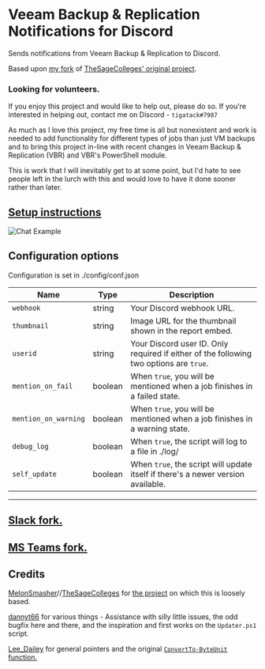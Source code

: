 # Veeam Backup & Replication Notifications for Discord
Sends notifications from Veeam Backup & Replication to Discord.

Based upon [my fork](https://github.com/tigattack/VeeamSlackNotifications) of [TheSageColleges' original project](https://github.com/TheSageColleges/VeeamSlackNotifications).

### Looking for volunteers.

If you enjoy this project and would like to help out, please do so. If you're interested in helping out, contact me on Discord - `tigatack#7987`

As much as I love this project, my free time is all but nonexistent and work is needed to add functionality for different types of jobs than just VM backups and to bring this project in-line with recent changes in Veeam Backup & Replication (VBR) and VBR's PowerShell module.

This is work that I will inevitably get to at some point, but I'd hate to see people left in the lurch with this and would love to have it done sooner rather than later.

## [Setup instructions](https://blog.tiga.tech/veeam-b-r-notifications-in-discord/)

![Chat Example](https://github.com/tigattack/VeeamDiscordNotifications/blob/master/asset/example.png)

## Configuration options
Configuration is set in ./config/conf.json

| Name                 	| Type    	| Description                                                                                                        	|
|----------------------	|---------	|--------------------------------------------------------------------------------------------------------------------	|
| `webhook`            	| string  	| Your Discord webhook URL.                                                                                          	|
| `thumbnail`          	| string  	| Image URL for the thumbnail shown in the report embed.                                                             	|
| `userid`             	| string  	| Your Discord user ID. Only required if either of the following two options are `true`.                             	|
| `mention_on_fail`    	| boolean 	| When `true`, you will be mentioned when a job finishes in a failed state.                                          	|
| `mention_on_warning` 	| boolean 	| When `true`, you will be mentioned when a job finishes in a warning state.                                         	|
| `debug_log`          	| boolean 	| When `true`, the script will log to a file in ./log/                                                               	|
| `self_update`        	| boolean 	| When `true`, the script will update itself if there's a newer version available. 	|

---
## [Slack fork.](https://github.com/tigattack/VeeamSlackNotifications)
## [MS Teams fork.](https://github.com/tigattack/VeeamTeamsNotifications)

## Credits
[MelonSmasher](https://github.com/MelonSmasher)//[TheSageColleges](https://github.com/TheSageColleges) for [the project](https://github.com/TheSageColleges/VeeamSlackNotifications) on which this is loosely based.

[dannyt66](https://github.com/dannyt66) for various things - Assistance with silly little issues, the odd bugfix here and there, and the inspiration and first works on the `Updater.ps1` script.

[Lee_Dailey](https://reddit.com/u/Lee_Dailey) for general pointers and the original [`ConvertTo-ByteUnit` function.](https://pastebin.com/srN5CKty)
